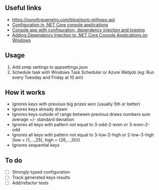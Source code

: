 ## Useful links
- https://nunofcguerreiro.com/blog/euro-milhoes-api
- [Configuration in .NET Core console applications](https://blog.hildenco.com/2020/05/configuration-in-net-core-console.html)
- [Console app with configuration, dependency injection and logging](https://emanuelpaul.net/2019/06/03/console-app-with-configuration-dependency-injection-and-logging/)
- [Adding Dependency Injection to .NET Core Console Applications on Windows](https://dev.to/ballcapz/adding-dependency-injection-to-net-core-console-applications-on-windows-3pm0)

## Usage
1. Add smtp settings to appsettings.json
2. Schedule task with Windows Task Scheduler or Azure Webjob (eg: Run every Tuesday and Friday at 10 am) 

## How it works
- Ignores keys with previous big prizes won (usually 5th or better)
- Ignores keys already drawn
- Ignores keys outside of range between previous draws numbers sum average +/- standard deviation
- Ignores all keys with pattern not equal to 3-odd-2-even or 3-even-2-odd 
- Ignores all keys with pattern not equal to 3-low-2-high or 2-low-3-high (low = {1,...,25}, high = {26,...,50})
- Ignores sequential keys

## To do
- [ ] Strongly-typed configuration
- [ ] Track generated keys results
- [ ] Add/refactor tests
